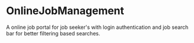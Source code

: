 # OnlineJobManagement
A online job portal for job seeker's with login authentication and job search bar for better filtering based searches.
